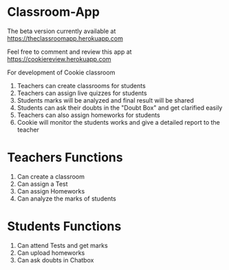 # Classroom-App

The beta version currently available at https://theclassroomapp.herokuapp.com

Feel free to comment and review this app at https://cookiereview.herokuapp.com 

For development of Cookie classroom

1. Teachers can create classrooms for students
2. Teachers can assign live quizzes for students
3. Students marks will be analyzed and final result will be shared
4. Students can ask their doubts in the "Doubt Box" and get clarified easily
5. Teachers can also assign homeworks for students
6. Cookie will monitor the students works and give a detailed report to the teacher


# Teachers Functions
1. Can create a classroom
2. Can assign a Test 
3. Can assign Homeworks
4. Can analyze the marks of students


# Students Functions
1. Can attend Tests and get marks
2. Can upload homeworks
3. Can ask doubts in Chatbox
